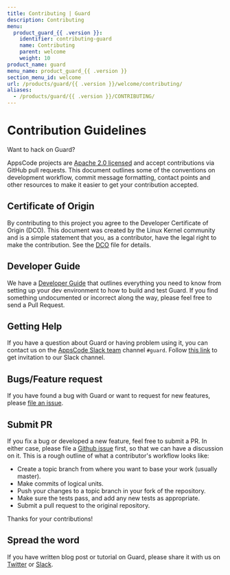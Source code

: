 ```yaml
---
title: Contributing | Guard
description: Contributing
menu:
  product_guard_{{ .version }}:
    identifier: contributing-guard
    name: Contributing
    parent: welcome
    weight: 10
product_name: guard
menu_name: product_guard_{{ .version }}
section_menu_id: welcome
url: /products/guard/{{ .version }}/welcome/contributing/
aliases:
  - /products/guard/{{ .version }}/CONTRIBUTING/
---
```


# Contribution Guidelines
Want to hack on Guard?

AppsCode projects are [Apache 2.0 licensed](https://github.com/appscode/guard/blob/master/LICENSE) and accept contributions via
GitHub pull requests.  This document outlines some of the conventions on
development workflow, commit message formatting, contact points and other
resources to make it easier to get your contribution accepted.

## Certificate of Origin

By contributing to this project you agree to the Developer Certificate of
Origin (DCO). This document was created by the Linux Kernel community and is a
simple statement that you, as a contributor, have the legal right to make the
contribution. See the [DCO](https://github.com/appscode/guard/blob/master/DCO) file for details.

## Developer Guide

We have a [Developer Guide](/docs/setup/developer-guide/overview.md) that outlines everything you need to know from setting up your
dev environment to how to build and test Guard. If you find something undocumented or incorrect along the way,
please feel free to send a Pull Request.

## Getting Help

If you have a question about Guard or having problem using it, you can contact us on the [AppsCode Slack team](https://appscode.slack.com/messages/C8M8HANQ0/details/) channel `#guard`. Follow [this link](https://slack.appscode.com) to get invitation to our Slack channel.

## Bugs/Feature request

If you have found a bug with Guard or want to request for new features, please [file an issue](https://github.com/appscode/guard/issues/new).

## Submit PR

If you fix a bug or developed a new feature, feel free to submit a PR. In either case, please file a [Github issue](https://github.com/appscode/guard/issues/new) first, so that we can have a discussion on it. This is a rough outline of what a contributor's workflow looks like:

- Create a topic branch from where you want to base your work (usually master).
- Make commits of logical units.
- Push your changes to a topic branch in your fork of the repository.
- Make sure the tests pass, and add any new tests as appropriate.
- Submit a pull request to the original repository.

Thanks for your contributions!

## Spread the word

If you have written blog post or tutorial on Guard, please share it with us on [Twitter](https://twitter.com/AppsCodeHQ) or [Slack](https://slack.appscode.com).
